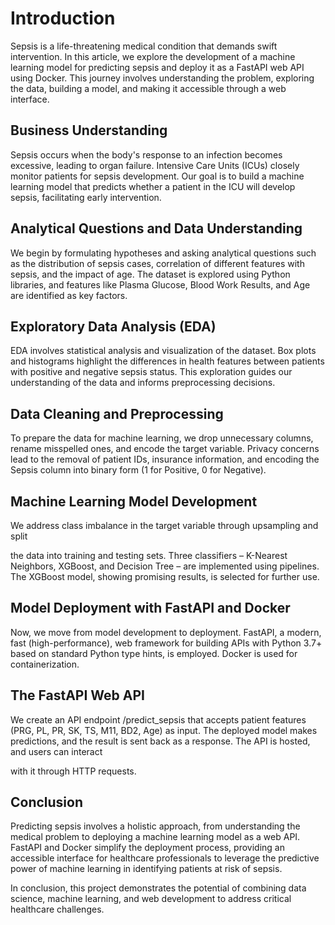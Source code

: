 # Introduction 

Sepsis is a life-threatening medical condition that demands swift intervention. In this article, we explore the development of a machine learning model for predicting sepsis and deploy it as a FastAPI web API using Docker. This journey involves understanding the problem, exploring the data, building a model, and making it accessible through a web interface. 

 

## Business Understanding 

Sepsis occurs when the body's response to an infection becomes excessive, leading to organ failure. Intensive Care Units (ICUs) closely monitor patients for sepsis development. Our goal is to build a machine learning model that predicts whether a patient in the ICU will develop sepsis, facilitating early intervention. 

 

## Analytical Questions and Data Understanding 

We begin by formulating hypotheses and asking analytical questions such as the distribution of sepsis cases, correlation of different features with sepsis, and the impact of age. The dataset is explored using Python libraries, and features like Plasma Glucose, Blood Work Results, and Age are identified as key factors. 

## Exploratory Data Analysis (EDA) 

EDA involves statistical analysis and visualization of the dataset. Box plots and histograms highlight the differences in health features between patients with positive and negative sepsis status. This exploration guides our understanding of the data and informs preprocessing decisions. 

## Data Cleaning and Preprocessing 

To prepare the data for machine learning, we drop unnecessary columns, rename misspelled ones, and encode the target variable. Privacy concerns lead to the removal of patient IDs, insurance information, and encoding the Sepsis column into binary form (1 for Positive, 0 for Negative). 

## Machine Learning Model Development 

We address class imbalance in the target variable through upsampling and split 

the data into training and testing sets. Three classifiers – K-Nearest Neighbors, XGBoost, and Decision Tree – are implemented using pipelines. The XGBoost model, showing promising results, is selected for further use. 

## Model Deployment with FastAPI and Docker 

Now, we move from model development to deployment. FastAPI, a modern, fast (high-performance), web framework for building APIs with Python 3.7+ based on standard Python type hints, is employed. Docker is used for containerization. 

## The FastAPI Web API 

We create an API endpoint /predict_sepsis that accepts patient features (PRG, PL, PR, SK, TS, M11, BD2, Age) as input. The deployed model makes predictions, and the result is sent back as a response. The API is hosted, and users can interact  

with it through HTTP requests. 

## Conclusion 

Predicting sepsis involves a holistic approach, from understanding the medical problem to deploying a machine learning model as a web API. FastAPI and Docker simplify the deployment process, providing an accessible interface for healthcare professionals to leverage the predictive power of machine learning in identifying patients at risk of sepsis. 

In conclusion, this project demonstrates the potential of combining data science, machine learning, and web development to address critical healthcare challenges. 

 
